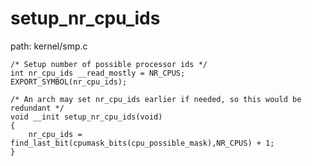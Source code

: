 setup_nr_cpu_ids
========================================

path: kernel/smp.c
```
/* Setup number of possible processor ids */
int nr_cpu_ids __read_mostly = NR_CPUS;
EXPORT_SYMBOL(nr_cpu_ids);

/* An arch may set nr_cpu_ids earlier if needed, so this would be redundant */
void __init setup_nr_cpu_ids(void)
{
    nr_cpu_ids = find_last_bit(cpumask_bits(cpu_possible_mask),NR_CPUS) + 1;
}
```